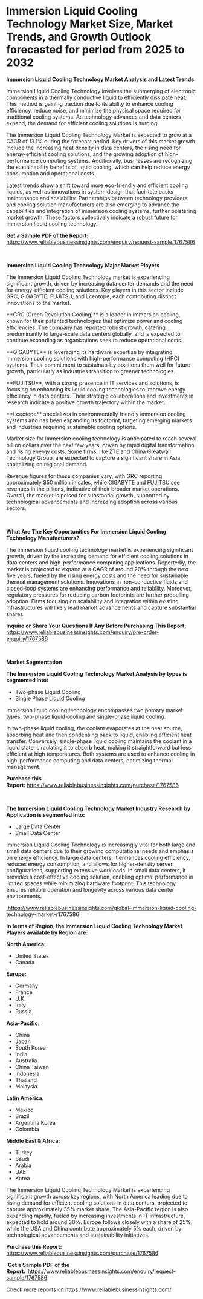 <p><h1>Immersion Liquid Cooling Technology Market Size, Market Trends, and Growth Outlook forecasted for period from 2025 to 2032</h1></p><p><strong>Immersion Liquid Cooling Technology Market Analysis and Latest Trends</strong></p>
<p><p>Immersion Liquid Cooling Technology involves the submerging of electronic components in a thermally conductive liquid to efficiently dissipate heat. This method is gaining traction due to its ability to enhance cooling efficiency, reduce noise, and minimize the physical space required for traditional cooling systems. As technology advances and data centers expand, the demand for efficient cooling solutions is surging.</p><p>The Immersion Liquid Cooling Technology Market is expected to grow at a CAGR of 13.1% during the forecast period. Key drivers of this market growth include the increasing heat density in data centers, the rising need for energy-efficient cooling solutions, and the growing adoption of high-performance computing systems. Additionally, businesses are recognizing the sustainability benefits of liquid cooling, which can help reduce energy consumption and operational costs.</p><p>Latest trends show a shift toward more eco-friendly and efficient cooling liquids, as well as innovations in system design that facilitate easier maintenance and scalability. Partnerships between technology providers and cooling solution manufacturers are also emerging to advance the capabilities and integration of immersion cooling systems, further bolstering market growth. These factors collectively indicate a robust future for immersion liquid cooling technology.</p></p>
<p><strong>Get a Sample PDF of the Report:&nbsp;</strong> <a href="https://www.reliablebusinessinsights.com/enquiry/request-sample/1767586?utm_campaign=2440&utm_medium=2&utm_source=Github&utm_content=ia&utm_term=03042025&utm_id=immersion-liquid-cooling-technology">https://www.reliablebusinessinsights.com/enquiry/request-sample/1767586</a></p>
<p>&nbsp;</p>
<p><strong>Immersion Liquid Cooling Technology Major Market Players</strong></p>
<p><p>The Immersion Liquid Cooling Technology market is experiencing significant growth, driven by increasing data center demands and the need for energy-efficient cooling solutions. Key players in this sector include GRC, GIGABYTE, FUJITSU, and Lceotope, each contributing distinct innovations to the market.</p><p>**GRC (Green Revolution Cooling)** is a leader in immersion cooling, known for their patented technologies that optimize power and cooling efficiencies. The company has reported robust growth, catering predominantly to large-scale data centers globally, and is expected to continue expanding as organizations seek to reduce operational costs.</p><p>**GIGABYTE** is leveraging its hardware expertise by integrating immersion cooling solutions with high-performance computing (HPC) systems. Their commitment to sustainability positions them well for future growth, particularly as industries transition to greener technologies.</p><p>**FUJITSU**, with a strong presence in IT services and solutions, is focusing on enhancing its liquid cooling technologies to improve energy efficiency in data centers. Their strategic collaborations and investments in research indicate a positive growth trajectory within the market.</p><p>**Lceotope** specializes in environmentally friendly immersion cooling systems and has been expanding its footprint, targeting emerging markets and industries requiring sustainable cooling options.</p><p>Market size for immersion cooling technology is anticipated to reach several billion dollars over the next few years, driven by rapid digital transformation and rising energy costs. Some firms, like ZTE and China Greatwall Technology Group, are expected to capture a significant share in Asia, capitalizing on regional demand.</p><p>Revenue figures for these companies vary, with GRC reporting approximately $50 million in sales, while GIGABYTE and FUJITSU see revenues in the billions, indicative of their broader market operations. Overall, the market is poised for substantial growth, supported by technological advancements and increasing adoption across various sectors.</p></p>
<p>&nbsp;</p>
<p><strong>What Are The Key Opportunities For Immersion Liquid Cooling Technology Manufacturers?</strong></p>
<p><p>The immersion liquid cooling technology market is experiencing significant growth, driven by the increasing demand for efficient cooling solutions in data centers and high-performance computing applications. Reportedly, the market is projected to expand at a CAGR of around 20% through the next five years, fueled by the rising energy costs and the need for sustainable thermal management solutions. Innovations in non-conductive fluids and closed-loop systems are enhancing performance and reliability. Moreover, regulatory pressures for reducing carbon footprints are further propelling adoption. Firms focusing on scalability and integration within existing infrastructures will likely lead market advancements and capture substantial shares.</p></p>
<p><strong>Inquire or Share Your Questions If Any Before Purchasing This Report:</strong> <a href="https://www.reliablebusinessinsights.com/enquiry/pre-order-enquiry/1767586?utm_campaign=2440&utm_medium=2&utm_source=Github&utm_content=ia&utm_term=03042025&utm_id=immersion-liquid-cooling-technology">https://www.reliablebusinessinsights.com/enquiry/pre-order-enquiry/1767586</a></p>
<p>&nbsp;</p>
<p><strong>Market Segmentation</strong></p>
<p><strong>The Immersion Liquid Cooling Technology Market Analysis by types is segmented into:</strong></p>
<p><ul><li>Two-phase Liquid Cooling</li><li>Single Phase Liquid Cooling</li></ul></p>
<p><p>Immersion liquid cooling technology encompasses two primary market types: two-phase liquid cooling and single-phase liquid cooling. </p><p>In two-phase liquid cooling, the coolant evaporates at the heat source, absorbing heat and then condensing back to liquid, enabling efficient heat transfer. Conversely, single-phase liquid cooling maintains the coolant in a liquid state, circulating it to absorb heat, making it straightforward but less efficient at high temperatures. Both systems are used to enhance cooling in high-performance computing and data centers, optimizing thermal management.</p></p>
<p><strong>Purchase this Report:&nbsp;</strong><a href="https://www.reliablebusinessinsights.com/purchase/1767586?utm_campaign=2440&utm_medium=2&utm_source=Github&utm_content=ia&utm_term=03042025&utm_id=immersion-liquid-cooling-technology">https://www.reliablebusinessinsights.com/purchase/1767586</a></p>
<p>&nbsp;</p>
<p><strong>The Immersion Liquid Cooling Technology Market Industry Research by Application is segmented into:</strong></p>
<p><ul><li>Large Data Center</li><li>Small Data Center</li></ul></p>
<p><p>Immersion Liquid Cooling Technology is increasingly vital for both large and small data centers due to their growing computational needs and emphasis on energy efficiency. In large data centers, it enhances cooling efficiency, reduces energy consumption, and allows for higher-density server configurations, supporting extensive workloads. In small data centers, it provides a cost-effective cooling solution, enabling optimal performance in limited spaces while minimizing hardware footprint. This technology ensures reliable operation and longevity across various data center environments.</p></p>
<p><a href="https://www.reliablebusinessinsights.com/global-immersion-liquid-cooling-technology-market-r1767586?utm_campaign=2440&utm_medium=2&utm_source=Github&utm_content=ia&utm_term=03042025&utm_id=immersion-liquid-cooling-technology">&nbsp;https://www.reliablebusinessinsights.com/global-immersion-liquid-cooling-technology-market-r1767586</a></p>
<p><strong>In terms of Region, the Immersion Liquid Cooling Technology Market Players available by Region are:</strong></p>
<p>
    <p> <strong> North America: </strong>
        <ul>
            <li>United States</li>
            <li>Canada</li>
        </ul>
        </p> 
    <p> <strong> Europe: </strong>
        <ul>
            <li>Germany</li>
            <li>France</li>
            <li>U.K.</li>
            <li>Italy</li>
            <li>Russia</li>
        </ul>
        </p> 
    <p> <strong> Asia-Pacific: </strong>
        <ul>
            <li>China</li>
            <li>Japan</li>
            <li>South Korea</li>
            <li>India</li>
            <li>Australia</li>
            <li>China Taiwan</li>
            <li>Indonesia</li>
            <li>Thailand</li>
            <li>Malaysia</li>
        </ul>
        </p> 
    <p> <strong> Latin America: </strong>
        <ul>
            <li>Mexico</li>
            <li>Brazil</li>
            <li>Argentina Korea</li>
            <li>Colombia</li>
        </ul>
        </p> 
    <p> <strong> Middle East & Africa: </strong>
        <ul>
            <li>Turkey</li>
            <li>Saudi</li>
            <li>Arabia</li>
            <li>UAE</li>
            <li>Korea</li>
        </ul>
    </p>
    </p>
<p><p>The Immersion Liquid Cooling Technology Market is experiencing significant growth across key regions, with North America leading due to rising demand for efficient cooling solutions in data centers, projected to capture approximately 35% market share. The Asia-Pacific region is also expanding rapidly, fueled by increasing investments in IT infrastructure, expected to hold around 30%. Europe follows closely with a share of 25%, while the USA and China contribute approximately 5% each, driven by technological advancements and sustainability initiatives.</p></p>
<p><strong>Purchase this Report: </strong><a href="https://www.reliablebusinessinsights.com/purchase/1767586?utm_campaign=2440&utm_medium=2&utm_source=Github&utm_content=ia&utm_term=03042025&utm_id=immersion-liquid-cooling-technology">https://www.reliablebusinessinsights.com/purchase/1767586</a></p>
<p>&nbsp;<strong>Get a Sample PDF of the Report:&nbsp;&nbsp;</strong><a href="https://www.reliablebusinessinsights.com/enquiry/request-sample/1767586?utm_campaign=2440&utm_medium=2&utm_source=Github&utm_content=ia&utm_term=03042025&utm_id=immersion-liquid-cooling-technology">https://www.reliablebusinessinsights.com/enquiry/request-sample/1767586</a></p>
<p><strong></strong></p>
<p>Check more reports on <a href="https://www.reliablebusinessinsights.com/?utm_campaign=2440&utm_medium=2&utm_source=Github&utm_content=ia&utm_term=03042025&utm_id=immersion-liquid-cooling-technology">https://www.reliablebusinessinsights.com/</a></p>